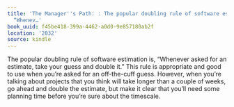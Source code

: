 ```yaml
---
title: 'The Manager''s Path: : The popular doubling rule of software estimation is,
  “Whenev…'
book_uuid: f45be418-399a-4462-a0d0-9e857180ab2f
location: '2032'
source: kindle
---
```


The popular doubling rule of software estimation is, “Whenever asked for an estimate, take your guess and double it.” This rule is appropriate and good to use when you’re asked for an off-the-cuff guess. However, when you’re talking about projects that you think will take longer than a couple of weeks, go ahead and double the estimate, but make it clear that you’ll need some planning time before you’re sure about the timescale.